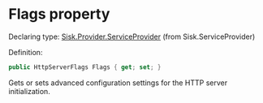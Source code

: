 <!--

Copyrights 2023 Sisk Framework - CypherPotato
Published under MIT license

!!! DO NOT EDIT THIS FILE !!!
This file was generated by a tool in the Sisk package. To edit the information in this documentation,
edit the XML documentation present in the Sisk source code.

-->


# Flags property

Declaring type: [Sisk.Provider.ServiceProvider](/read?q=/contents/spec/Sisk.Provider.ServiceProvider.md) (from Sisk.ServiceProvider)


Definition:

```cs
public HttpServerFlags Flags { get; set; }
```

Gets or sets advanced configuration settings for the HTTP server initialization.

